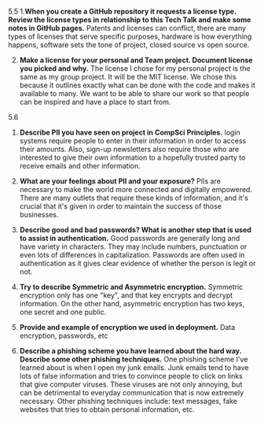 5.5 
1.**When you create a GitHub repository it requests a license type. Review the license types in relationship to this Tech Talk and make some notes in GitHub pages.** Patents and licenses can conflict, there are many types of licenses that serve specific purposes, hardware is how everything happens, software sets the tone of project, closed source vs open source.

2. **Make a license for your personal and Team project. Document license you picked and why.** The license I chose for my personal project is the same as my group project. It will be the MIT license. We chose this because it outlines exactly what can be done with the code and makes it available to many. We want to be able to share our work so that people can be inspired and have a place to start from.

5.6
1. **Describe PII you have seen on project in CompSci Principles.** login systems require people to enter in their information in order to access their amounts. Also, sign-up newsletters also require those who are interested to give their own information to a hopefully trusted party to receive emails and other information.

2. **What are your feelings about PII and your exposure?** PIIs are necessary to make the world more connected and digitally empowered. There are many outlets that require these kinds of information, and it's crucial that it's given in order to maintain the success of those businesses.

3. **Describe good and bad passwords? What is another step that is used to assist in authentication.** Good passwords are generally long and have variety in characters. They may include numbers, punctuation or even lots of differences in capitalization. Passwords are often used in authentication as it gives clear evidence of whether the person is legit or not.

4. **Try to describe Symmetric and Asymmetric encryption.** Symmetric encryption only has one "key", and that key encrypts and decrypt information. On the other hand, asymmetric encryption has two keys, one secret and one public.

5. **Provide and example of encryption we used in deployment.** Data encryption, passwords, etc

6. **Describe a phishing scheme you have learned about the hard way. Describe some other phishing techniques.** One phishing scheme I've learned about is when I open my junk emails. Junk emails tend to have lots of false information and tries to convince people to click on links that give computer viruses. These viruses are not only annoying, but can be detrimental to everyday communication that is now extremely necessary. Other phishing techniques include: text messages, fake websites that tries to obtain personal information, etc.
